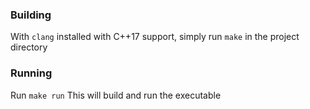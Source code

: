 
### Building
With `clang` installed with C++17 support, simply run `make` in the project directory

### Running
Run `make run`
This will build and run the executable
